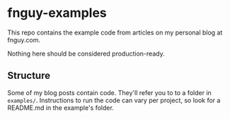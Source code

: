 # fnguy-examples
This repo contains the example code from articles on my personal blog at
fnguy.com.

Nothing here should be considered production-ready.

## Structure
Some of my blog posts contain code. They'll refer you to to a folder in
`examples/`. Instructions to run the code can vary per project, so look for a
README.md in the example's folder.
